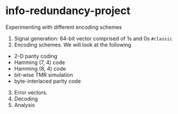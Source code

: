 # info-redundancy-project
Experimenting with different encoding schemes

1. Signal generation: 64-bit vector comprised of 1s and 0s `#classic`
2. Encoding schemes. We will look at the following
 * 2-D parity coding
 * Hamming (7, 4) code
 * Hamming (8, 4) code
 * bit-wise TMR simulation
 * byte-interlaced parity code
3. Error vectors.
4. Decoding
5. Analysis
